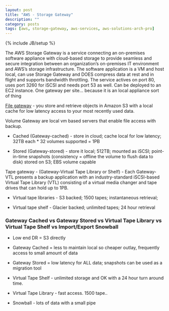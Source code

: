 ```yaml
---
layout: post
title: "AWS - Storage Gateway"
description: ""
category: posts
tags: [aws, storage-gateway, aws-services, aws-solutions-arch-pro]
---
```

{% include JB/setup %}

The AWS Storage Gateway is a service connecting an on-premises software appliance with cloud-based storage to provide seamless and secure integration between an organization’s on-premises IT environment and AWS’s storage infrastructure. The software application is a VM and host local, can use Storage Gateway and DOES compress data at rest and in flight and supports bandwidth throttling. The service actives on port 80, uses port 3260 for iSCSI and needs port 53 as well. Can be deployed to an EC2 instance. One gateway per site... because it is an local appliance sort of thing

[File gateway](http://docs.aws.amazon.com/storagegateway/latest/userguide/create-file-gateway.html) - you store and retrieve objects in Amazon S3 with a local cache for low latency access to your most recently used data.

Volume Gateway are local vm based servers that enable file access with backup.

- Cached (Gateway-cached) - store in cloud; cache local for low latency; 32TB each * 32 volumes supported = 1PB

- Stored (Gateway-stored) - store it local; 512TB; mounted as iSCSI; point-in-time snapshots (consistency = offline the volume to flush data to disk) stored on S3; EBS volume capable

Tape gateway - (Gateway-Virtual Tape Library or Shelf) - Each Gateway-VTL presents a backup application with an industry-standard iSCSI-based Virtual Tape Library (VTL) consisting of a virtual media changer and tape drives that can hold up to 1PB. 

- Virtual tape libraries - S3 backed; 1500 tapes; instantaneous retrieval; 

- Virtual tape shelf - Glacier backed; unlimited tapes; 24 hour retrieval

### Gateway Cached vs Gateway Stored vs Virtual Tape Library vs Virtual Tape Shelf vs Import/Export Snowball

- Low end DR = S3 directly

- Gateway Cached = less to maintain local so cheaper outlay, frequently access to small amount of data

- Gateway Stored = low latency for ALL data; snapshots can be used as a migration tool 

- Virtual Tape Shelf - unlimited storage and OK with a 24 hour turn around time.

- Virtual Tape Library - fast access. 1500 tape..

- Snowball - lots of data with a small pipe
